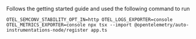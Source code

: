 Follows the getting started guide and used the following command to run

```
OTEL_SEMCONV_STABILITY_OPT_IN=http OTEL_LOGS_EXPORTER=console OTEL_METRICS_EXPORTER=console npx tsx --import @opentelemetry/auto-instrumentations-node/register app.ts
```
